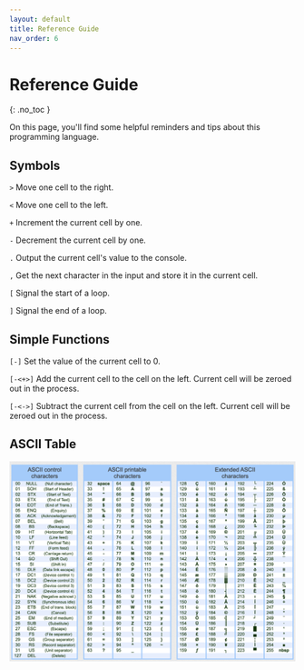 ```yaml
---
layout: default
title: Reference Guide
nav_order: 6
---
```


# Reference Guide
{: .no_toc }

On this page, you'll find some helpful reminders and tips about this programming language.

## Symbols

`>` Move one cell to the right.

`<` Move one cell to the left.

`+` Increment the current cell by one.

`-` Decrement the current cell by one.

`.` Output the current cell's value to the console.

`,` Get the next character in the input and store it in the current cell.

`[` Signal the start of a loop.

`]` Signal the end of a loop.

## Simple Functions

`[-]` Set the value of the current cell to 0.

`[-<+>]` Add the current cell to the cell on the left. Current cell will be zeroed out in the process.

`[-<->]` Subtract the current cell from the cell on the left. Current cell will be zeroed out in the process.

## ASCII Table

![ASKEE TABLE](https://github.com/LinnyPurple/Lachlan-George-Joey/blob/gh-pages/assets/images/ASKEE%20table.png?raw=true "ASCII Tabe")
